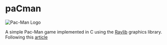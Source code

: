 # paCman

![Pac-Man Logo](https://upload.wikimedia.org/wikipedia/en/5/59/Pac-man.png)

A simple Pac-Man game implemented in C using the [Raylib](https://www.raylib.com/) graphics library. Following this [article](https://gameinternals.com/understanding-pac-man-ghost-behavior)
